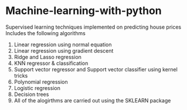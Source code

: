 # Machine-learning-with-python
Supervised learning techniques implemented on predicting house prices
Includes the following algorithms
1. Linear regression using normal equation
2. Linear regression using gradient descent
3. Ridge and Lasso regression 
4. KNN regressor & classification
5. Support vector regressor and Support vector classifier using kernel tricks
6. Polynomial regression 
7. Logistic regression
8. Decision trees
9. All of the alogirthms are carried out using the SKLEARN package 
